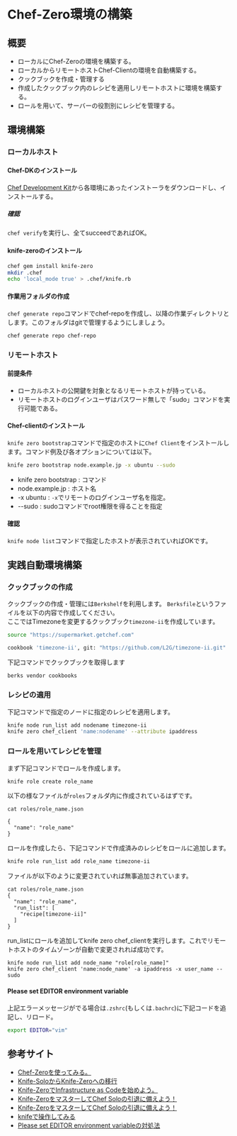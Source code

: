 # Chef-Zero環境の構築

## 概要

* ローカルにChef-Zeroの環境を構築する。
* ローカルからリモートホストChef-Clientの環境を自動構築する。
* クックブックを作成・管理する
* 作成したクックブック内のレシピを適用しリモートホストに環境を構築する。
* ロールを用いて、サーバーの役割別にレシピを管理する。

## 環境構築
### ローカルホスト
#### Chef-DKのインストール

[Chef Development Kit](https://downloads.chef.io/chef-dk/)から各環境にあったインストーラをダウンロードし、インストールする。  

##### 確認

`chef verify`を実行し、全てsucceedであればOK。

#### knife-zeroのインストール

```sh
chef gem install knife-zero
mkdir .chef
echo 'local_mode true' > .chef/knife.rb
```
#### 作業用フォルダの作成
`chef generate repo`コマンドでchef-repoを作成し、以降の作業ディレクトリとします。このフォルダはgitで管理するようにしましょう。

```sh
chef generate repo chef-repo
```

### リモートホスト
#### 前提条件
* ローカルホストの公開鍵を対象となるリモートホストが持っている。
* リモートホストのログインユーザはパスワード無しで「sudo」コマンドを実行可能である。

#### Chef-clientのインストール

`knife zero bootstrap`コマンドで指定のホストに`Chef Client`をインストールします。コマンド例及び各オプションについては以下。

```sh
knife zero bootstrap node.example.jp -x ubuntu --sudo
```

* knife zero bootstrap : コマンド
* node.example.jp : ホスト名
* -x ubuntu : `-x`でリモートのログインユーザ名を指定。
* --sudo : sudoコマンドでroot権限を得ることを指定

#### 確認

`knife node list`コマンドで指定したホストが表示されていればOKです。

## 実践自動環境構築

### クックブックの作成
クックブックの作成・管理には`Berkshelf`を利用します。
`Berksfile`というファイルを以下の内容で作成してください。  
ここではTimezoneを変更するクックブック`timezone-ii`を作成しています。

```sh
source "https://supermarket.getchef.com"

cookbook 'timezone-ii', git: "https://github.com/L2G/timezone-ii.git"
```

下記コマンドでクックブックを取得します
```
berks vendor cookbooks
```

### レシピの適用

下記コマンドで指定のノードに指定のレシピを適用します。

```sh
knife node run_list add nodename timezone-ii
knife zero chef_client 'name:nodename' --attribute ipaddress
```

### ロールを用いてレシピを管理
まず下記コマンドでロールを作成します。

```sh
knife role create role_name
```

以下の様なファイルが`roles`フォルダ内に作成されているはずです。

```
cat roles/role_name.json

{
  "name": "role_name"
}
```

ロールを作成したら、下記コマンドで作成済みのレシピをロールに追加します。

```sh
knife role run_list add role_name timezone-ii
```

ファイルが以下のように変更されていれば無事追加されています。

```
cat roles/role_name.json
{
  "name": "role_name",
  "run_list": [
    "recipe[timezone-ii]"
  ]
}
```

run_listにロールを追加してknife zero chef_clientを実行します。これでリモートホストのタイムゾーンが自動で変更されれば成功です。

```
knife node run_list add node_name "role[role_name]"
knife zero chef_client 'name:node_name' -a ipaddress -x user_name --sudo
```

#### Please set EDITOR environment variable

上記エラーメッセージがでる場合は`.zshrc`(もしくは`.bachrc`)に下記コードを追記し、リロード。

```sh
export EDITOR="vim"
```

## 参考サイト
* [Chef-Zeroを使ってみる。](http://qiita.com/shn/items/d2c0d0a8bc3299637073)
* [Knife-SoloからKnife-Zeroへの移行](http://www.creationline.com/lab/6401)
* [Knife-ZeroでInfrastructure as Codeを始めよう。](http://www.creationline.com/lab/6718)
* [Knife-ZeroをマスターしてChef Soloの引退に備えよう！](http://knowledge.sakura.ad.jp/tech/2708/)
* [Knife-ZeroをマスターしてChef Soloの引退に備えよう！](http://knowledge.sakura.ad.jp/tech/2708/)
* [knifeで操作してみる](http://openbook4.me/projects/77/sections/446)
* [Please set EDITOR environment variableの対処法](http://nitamago-monster.hatenablog.com/entry/2014/12/25/125334)
